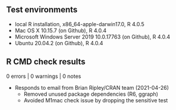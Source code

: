## Test environments

* local R installation, x86_64-apple-darwin17.0, R 4.0.5
* Mac OS X 10.15.7 (on Github), R 4.0.4
* Microsoft Windows Server 2019 10.0.17763 (on Github), R 4.0.4
* Ubuntu 20.04.2 (on Github), R 4.0.4

## R CMD check results

0 errors | 0 warnings | 0 notes

* Responds to email from Brian Ripley/CRAN team (2021-04-26)
  * Removed unused package dependencies (R6, ggraph)
  * Avoided M1mac check issue by dropping the sensitive test
